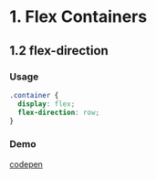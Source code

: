 # 1. Flex Containers

## 1.2 flex-direction
### Usage
```css
.container {
  display: flex;
  flex-direction: row;
}
```

### Demo 
[codepen](https://codepen.io/andrius111/pen/MWwxYWd)